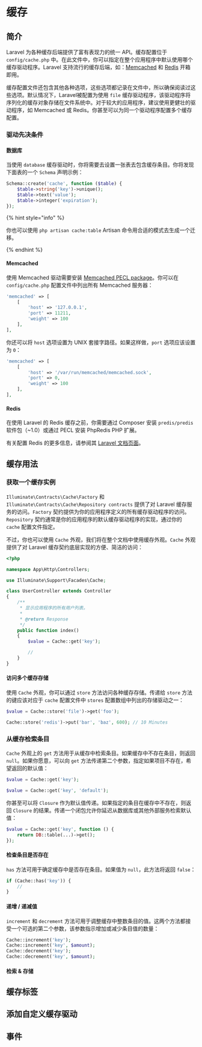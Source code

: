 # 缓存

## 简介

Laravel 为各种缓存后端提供了富有表现力的统一 API。缓存配置位于 `config/cache.php` 中。在此文件中，你可以指定在整个应用程序中默认使用哪个缓存驱动程序。Laravel 支持流行的缓存后端，如：[Memcached](https://memcached.org/) 和 [Redis](https://redis.io/) 开箱即用。

缓存配置文件还包含其他各种选项，这些选项都记录在文件中，所以确保阅读过这些选项。默认情况下，Laravel被配置为使用 `file` 缓存驱动程序，该驱动程序将序列化的缓存对象存储在文件系统中。对于较大的应用程序，建议使用更健壮的驱动程序，如 Memcached 或 Redis。你甚至可以为同一个驱动程序配置多个缓存配置。

### 驱动先决条件

#### 数据库

当使用 `database` 缓存驱动时，你将需要去设置一张表去包含缓存条目。你将发现下面表的一个 `Schema` 声明示例：

```php
Schema::create('cache', function ($table) {
    $table->string('key')->unique();
    $table->text('value');
    $table->integer('expiration');
});
```

{% hint style="info" %}

你也可以使用 `php artisan cache:table` Artisan 命令用合适的模式去生成一个迁移。

{% endhint %}

#### Memcached

使用 Memcached 驱动需要安装 [Memcached PECL package](https://pecl.php.net/package/memcached)。你可以在 `config/cache.php` 配置文件中列出所有 Memcached 服务器：

```php
'memcached' => [
    [
        'host' => '127.0.0.1',
        'port' => 11211,
        'weight' => 100
    ],
],
```

你还可以将 `host` 选项设置为 UNIX 套接字路径。如果这样做，`port` 选项应该设置为 `0`：

```php
'memcached' => [
    [
        'host' => '/var/run/memcached/memcached.sock',
        'port' => 0,
        'weight' => 100
    ],
],
```

#### Redis

在使用 Laravel 的 Redis 缓存之前，你需要通过 Composer 安装 `predis/predis` 软件包（~1.0）或通过 PECL 安装 PhpRedis PHP 扩展。

有关配置 Redis 的更多信息，请参阅其 [Laravel 文档页面](https://laravel.com/docs/5.8/redis#configuration)。

## 缓存用法

### 获取一个缓存实例

`Illuminate\Contracts\Cache\Factory` 和 `Illuminate\Contracts\Cache\Repository contracts` 提供了对 Laravel 缓存服务的访问。`Factory` 契约提供为你的应用程序定义的所有缓存驱动程序的访问。`Repository` 契约通常是你的应用程序的默认缓存驱动程序的实现，通过你的 `cache` 配置文件指定。

不过，你也可以使用 `Cache` 外观，我们将在整个文档中使用缓存外观。`Cache` 外观提供了对 Laravel 缓存契约底层实现的方便、简洁的访问：

```php
<?php

namespace App\Http\Controllers;

use Illuminate\Support\Facades\Cache;

class UserController extends Controller
{
    /**
     * 显示应用程序的所有用户列表。
     *
     * @return Response
     */
    public function index()
    {
        $value = Cache::get('key');

        //
    }
}
```

#### 访问多个缓存存储

使用 `Cache` 外观，你可以通过 `store` 方法访问各种缓存存储。传递给 `store` 方法的键应该对应于 `cache` 配置文件中 `stores` 配置数组中列出的存储驱动之一：

```php
$value = Cache::store('file')->get('foo');

Cache::store('redis')->put('bar', 'baz', 600); // 10 Minutes
```

### 从缓存检索条目

`Cache` 外观上的 `get` 方法用于从缓存中检索条目。如果缓存中不存在条目，则返回 `null`。如果你愿意，可以向 `get` 方法传递第二个参数，指定如果项目不存在，希望返回的默认值：

```php
$value = Cache::get('key');

$value = Cache::get('key', 'default');
```

你甚至可以将 `Closure` 作为默认值传递。如果指定的条目在缓存中不存在，则返回 `Closure` 的结果。传递一个闭包允许你延迟从数据库或其他外部服务检索默认值：

```php
$value = Cache::get('key', function () {
    return DB::table(...)->get();
});
```

#### 检查条目是否存在

`has` 方法可用于确定缓存中是否存在条目。如果值为 `null`，此方法将返回 `false`：

```php
if (Cache::has('key')) {
    //
}
```

#### 递增 / 递减值

`increment` 和 `decrement` 方法可用于调整缓存中整数条目的值。这两个方法都接受一个可选的第二个参数，该参数指示增加或减少条目值的数量：

```php
Cache::increment('key');
Cache::increment('key', $amount);
Cache::decrement('key');
Cache::decrement('key', $amount);
```

#### 检索 & 存储

## 缓存标签

## 添加自定义缓存驱动

## 事件
